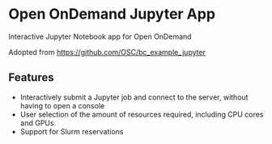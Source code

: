 # Open OnDemand Jupyter App

Interactive Jupyter Notebook app for Open OnDemand

Adopted from https://github.com/OSC/bc_example_jupyter

## Features

 - Interactively submit a Jupyter job and connect to the server, without having to open a console
 - User selection of the amount of resources required, including CPU cores and GPUs
 - Support for Slurm reservations
